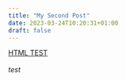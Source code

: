 ```yaml
---
title: "My Second Post"
date: 2023-03-24T10:20:31+01:00
draft: false
---
```


<a href="www.google.com">HTML TEST</a>
<br/>
<br/>
*test*
